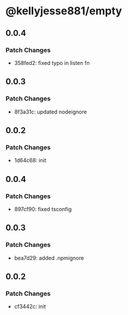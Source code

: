 # @kellyjesse881/empty

## 0.0.4

### Patch Changes

- 358fed2: fixed typo in listen fn

## 0.0.3

### Patch Changes

- 8f3a31c: updated nodeignore

## 0.0.2

### Patch Changes

- 1d64c68: init

## 0.0.4

### Patch Changes

- 897cf90: fixed tsconfig

## 0.0.3

### Patch Changes

- bea7d29: added .npmignore

## 0.0.2

### Patch Changes

- cf3442c: init
